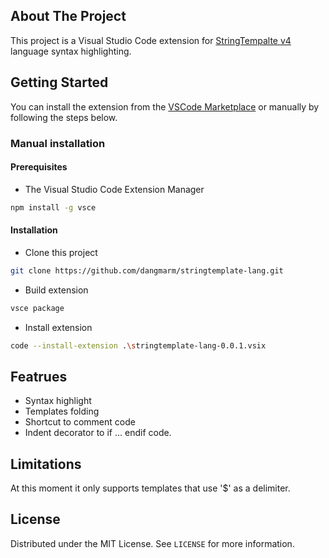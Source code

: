 <!-- ABOUT THE PROJECT -->
## About The Project
This project is a Visual Studio Code extension for [StringTempalte v4](https://www.stringtemplate.org) language syntax highlighting.

<!-- GETTING STARTED -->
## Getting Started
You can install the extension from the [VSCode Marketplace](https://marketplace.visualstudio.com/items?itemName=dangmarm.stringtemplate-lang) or manually by following the steps below.

### Manual installation
#### Prerequisites
* The Visual Studio Code Extension Manager
```sh
npm install -g vsce
```

#### Installation
* Clone this project
```sh
git clone https://github.com/dangmarm/stringtemplate-lang.git
```
* Build extension
```sh
vsce package
```
* Install extension
```sh
code --install-extension .\stringtemplate-lang-0.0.1.vsix
```
## Featrues
- Syntax highlight
- Templates folding
- Shortcut to comment code
- Indent decorator to if ... endif code.
<!-- LIMITATIONS -->
## Limitations
At this moment it only supports templates that use '$' as a delimiter.

<!-- LICENSE -->
## License
Distributed under the MIT License. See `LICENSE` for more information.
